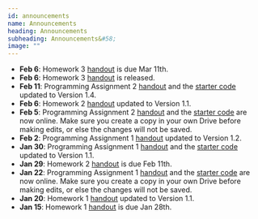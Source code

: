 ```yaml
---
id: announcements
name: Announcements
heading: Announcements
subheading: Announcements&#58;
image: ""
---
```

 - **Feb 6**: Homework 3 [handout](assets/assignments/HW03.pdf) is due Mar 11th.
 - **Feb 6**: Homework 3 [handout](assets/assignments/HW03.pdf) is released.
 - **Feb 11**: Programming Assignment 2 [handout](assets/assignments/PA02.pdf) and the [starter code](https://colab.research.google.com/github/uoft-csc413/2022/blob/master/assets/assignments/a2-code.ipynb) updated to Version 1.4.
 - **Feb 6**: Homework 2 [handout](assets/assignments/HW02.pdf) updated to Version 1.1.
 - **Feb 5**: Programming Assignment 2 [handout](assets/assignments/PA02.pdf) and the [starter code](https://colab.research.google.com/github/uoft-csc413/2022/blob/master/assets/assignments/a2-code.ipynb) are now online. Make sure you create a copy in your own Drive before making edits, or else the changes will not be saved.
 - **Feb 2**: Programming Assignment 1 [handout](assets/assignments/PA01.pdf) updated to Version 1.2. 
 - **Jan 30**: Programming Assignment 1 [handout](assets/assignments/PA01.pdf) and the [starter code](https://colab.research.google.com/github/uoft-csc413/2022/blob/master/assets/assignments/a1-code.ipynb) updated to Version 1.1.
 - **Jan 29**: Homework 2 [handout](assets/assignments/HW02.pdf) is due Feb 11th.
 - **Jan 22**: Programming Assignment 1 [handout](assets/assignments/PA01.pdf) and the [starter code](https://colab.research.google.com/github/uoft-csc413/2022/blob/master/assets/assignments/a1-code.ipynb) are now online. Make sure you create a copy in your own Drive before making edits, or else the changes will not be saved.
 - **Jan 20**: Homework 1 [handout](assets/assignments/HW01.pdf) updated to Version 1.1.
 - **Jan 15**: Homework 1 [handout](assets/assignments/HW01.pdf) is due Jan 28th.
